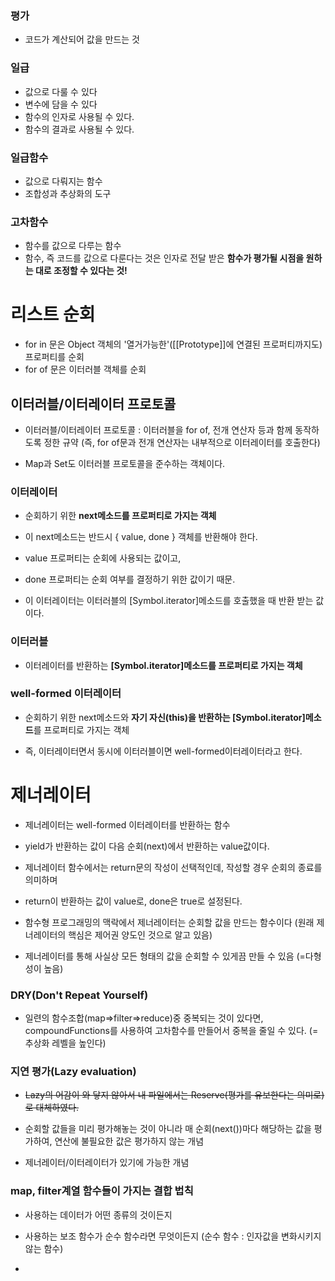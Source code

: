 ### 평가

- 코드가 계산되어 값을 만드는 것

### 일급

- 값으로 다룰 수 있다
- 변수에 담을 수 있다
- 함수의 인자로 사용될 수 있다.
- 함수의 결과로 사용될 수 있다.

### 일급함수

- 값으로 다뤄지는 함수
- 조합성과 추상화의 도구

### 고차함수

- 함수를 값으로 다루는 함수
- 함수, 즉 코드를 값으로 다룬다는 것은 인자로 전달 받은 **함수가 평가될 시점을 원하는 대로 조정할 수 있다는 것!**

# 리스트 순회

- for in 문은 Object 객체의 '열거가능한'([[Prototype]]에 연결된 프로퍼티까지도)프로퍼티를 순회
- for of 문은 이터러블 객체를 순회

## 이터러블/이터레이터 프로토콜

- 이터러블/이터레이터 프로토콜 : 이터러블을 for of, 전개 연산자 등과 함께 동작하도록 정한 규약
  (즉, for of문과 전개 연산자는 내부적으로 이터레이터를 호출한다)

- Map과 Set도 이터러블 프로토콜을 준수하는 객체이다.

### 이터레이터

- 순회하기 위한 **next메소드를 프로퍼티로 가지는 객체**

- 이 next메소드는 반드시 { value, done } 객체를 반환해야 한다.

- value 프로퍼티는 순회에 사용되는 값이고,

- done 프로퍼티는 순회 여부를 결정하기 위한 값이기 때문.

- 이 이터레이터는 이터러블의 [Symbol.iterator]메소드를 호출했을 때 반환 받는 값이다.

### 이터러블

- 이터레이터를 반환하는 **[Symbol.iterator]메소드를 프로퍼티로 가지는 객체**

### well-formed 이터레이터

- 순회하기 위한 next메소드와 **자기 자신(this)을 반환하는 [Symbol.iterator]메소드**를 프로퍼티로 가지는 객체

- 즉, 이터레이터면서 동시에 이터러블이면 well-formed이터레이터라고 한다.

# 제너레이터

- 제너레이터는 well-formed 이터레이터를 반환하는 함수

- yield가 반환하는 값이 다음 순회(next)에서 반환하는 value값이다.

- 제너레이터 함수에서는 return문의 작성이 선택적인데, 작성할 경우 순회의 종료를 의미하며

- return이 반환하는 값이 value로, done은 true로 설정된다.

- 함수형 프로그래밍의 맥락에서 제너레이터는 순회할 값을 만드는 함수이다
  (원래 제너레이터의 핵심은 제어권 양도인 것으로 알고 있음)

- 제너레이터를 통해 사실상 모든 형태의 값을 순회할 수 있게끔 만들 수 있음
  (=다형성이 높음)

### DRY(Don't Repeat Yourself)

- 일련의 함수조합(map=>filter=>reduce)중 중복되는 것이 있다면, compoundFunctions를 사용하여 고차함수를 만들어서 중복을 줄일 수 있다.
  (=추상화 레벨을 높인다)

### 지연 평가(Lazy evaluation)

- ~~Lazy의 어감이 와 닿지 않아서 내 파일에서는 Reserve(평가를 유보한다는 의미로)로 대체하였다.~~

- 순회할 값들을 미리 평가해놓는 것이 아니라 매 순회(next())마다 해당하는 값을 평가하여, 연산에 불필요한 값은 평가하지 않는 개념

- 제너레이터/이터레이터가 있기에 가능한 개념

### map, filter계열 함수들이 가지는 결합 법칙

- 사용하는 데이터가 어떤 종류의 것이든지

- 사용하는 보조 함수가 순수 함수라면 무엇이든지
  (순수 함수 : 인자값을 변화시키지 않는 함수)

-
